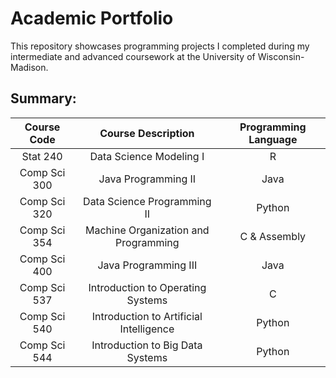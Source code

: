 # Academic Portfolio

This repository showcases programming projects I completed during my intermediate and advanced coursework at the University of Wisconsin-Madison.

## Summary: 
| Course Code |     Course Description    | Programming Language |
| :---:   | :---: | :---: |
| Stat 240 | Data Science Modeling I   | R   |
| Comp Sci 300 | Java Programming II   | Java  |
| Comp Sci 320 | Data Science Programming II   | Python  |
| Comp Sci 354 | Machine Organization and Programming   | C & Assembly  |
| Comp Sci 400 | Java Programming III   | Java  |
| Comp Sci 537 | Introduction to Operating Systems   | C  |
| Comp Sci 540 | Introduction to Artificial Intelligence   | Python  |
| Comp Sci 544 | Introduction to Big Data Systems   | Python  |
